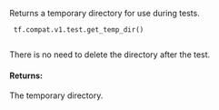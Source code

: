 Returns a temporary directory for use during tests.

```
 tf.compat.v1.test.get_temp_dir()
 
```

There is no need to delete the directory after the test.

#### Returns:
The temporary directory.

